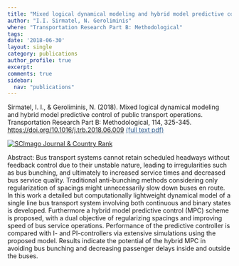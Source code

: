 ```yaml
---
title: "Mixed logical dynamical modeling and hybrid model predictive control of public transport operations"
author: "I.I. Sirmatel, N. Geroliminis"
where: "Transportation Research Part B: Methodological"
tags: 
date: '2018-06-30'
layout: single
category: publications
author_profile: true
excerpt: 
comments: true
sidebar:
  nav: "publications"
---
```


Sirmatel, I. I., & Geroliminis, N. (2018). Mixed logical dynamical modeling and hybrid model predictive control of public transport operations. Transportation Research Part B: Methodological, 114, 325-345. https://doi.org/10.1016/j.trb.2018.06.009 <a href="https://sirmatel.github.io/assets/files/sirmatel2018mixed.pdf" style="color: #2d5a8c; text-decoration:underline">(full text pdf)</a>

<a href="https://www.scimagojr.com/journalsearch.php?q=20892&amp;tip=sid&amp;exact=no" title="SCImago Journal &amp; Country Rank"><img border="0" src="https://www.scimagojr.com/journal_img.php?id=20892" alt="SCImago Journal &amp; Country Rank"  /></a>

Abstract: Bus transport systems cannot retain scheduled headways without feedback control due to their unstable nature, leading to irregularities such as bus bunching, and ultimately to increased service times and decreased bus service quality. Traditional anti-bunching methods considering only regularization of spacings might unnecessarily slow down buses en route. In this work a detailed but computationally lightweight dynamical model of a single line bus transport system involving both continuous and binary states is developed. Furthermore a hybrid model predictive control (MPC) scheme is proposed, with a dual objective of regularizing spacings and improving speed of bus service operations. Performance of the predictive controller is compared with I- and PI-controllers via extensive simulations using the proposed model. Results indicate the potential of the hybrid MPC in avoiding bus bunching and decreasing passenger delays inside and outside the buses.
